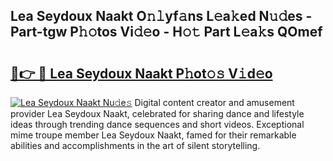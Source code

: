## Lea Seydoux Naakt O𝚗𝚕yf𝚊ns L𝚎a𝚔ed N𝚞𝚍es - Part-tgw P𝚑𝚘tos Vi𝚍𝚎o - H𝚘𝚝 Part L𝚎a𝚔s QOmef

# <h2><a href="http://kfeeq5l.oniu.top/?m=Lea+Seydoux+Naakt">🔗👉 🔴 Lea Seydoux Naakt P𝚑ot𝚘𝚜 V𝚒d𝚎o</a></h2>

[![Lea Seydoux Naakt Nu𝚍e𝚜](https://i.imgur.com/0qMVB7G.gif)](http://kfeeq5l.oniu.top/?m=Lea+Seydoux+Naakt)
Digital content creator and amusement provider Lea Seydoux Naakt, celebrated for sharing dance and lifestyle ideas through trending dance sequences and short videos. Exceptional mime troupe member Lea Seydoux Naakt, famed for their remarkable abilities and accomplishments in the art of silent storytelling.  
